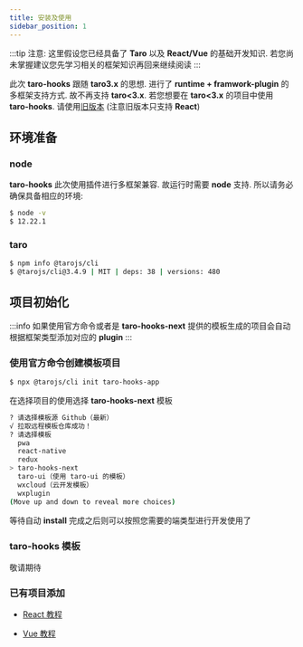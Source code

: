 ```yaml
---
title: 安装及使用
sidebar_position: 1
---
```


:::tip
注意: 这里假设您已经具备了 **Taro** 以及 **React/Vue** 的基础开发知识. 若您尚未掌握建议您先学习相关的框架知识再回来继续阅读
:::

此次 **taro-hooks** 跟随 **taro3.x** 的思想. 进行了 **runtime + framwork-plugin** 的多框架支持方式. 故不再支持 **taro<3.x**. 若您想要在 **taro<3.x** 的项目中使用 **taro-hooks**. 请使用[旧版本](https://taro-hooks-innocces.vercel.app) (注意旧版本只支持 **React**)

## 环境准备

### **node**

**taro-hooks** 此次使用插件进行多框架兼容. 故运行时需要 **node** 支持. 所以请务必确保具备相应的环境:

```bash
$ node -v
$ 12.22.1
```

### **taro**

```bash
$ npm info @tarojs/cli
$ @tarojs/cli@3.4.9 | MIT | deps: 38 | versions: 480
```

## 项目初始化

:::info
如果使用官方命令或者是 **taro-hooks-next** 提供的模板生成的项目会自动根据框架类型添加对应的 **plugin**
:::

### 使用官方命令创建模板项目

```bash
$ npx @tarojs/cli init taro-hooks-app
```

在选择项目的使用选择 **taro-hooks-next** 模板

```bash
? 请选择模板源 Github（最新）
√ 拉取远程模板仓库成功！
? 请选择模板
  pwa
  react-native
  redux
> taro-hooks-next
  taro-ui（使用 taro-ui 的模板）
  wxcloud（云开发模板）
  wxplugin
(Move up and down to reveal more choices)
```

等待自动 **install** 完成之后则可以按照您需要的端类型进行开发使用了

### **taro-hooks** 模板

敬请期待

### 已有项目添加

- [React 教程](/docs/quick/react-useage)

- [Vue 教程](/docs/quick/vue-useage)

